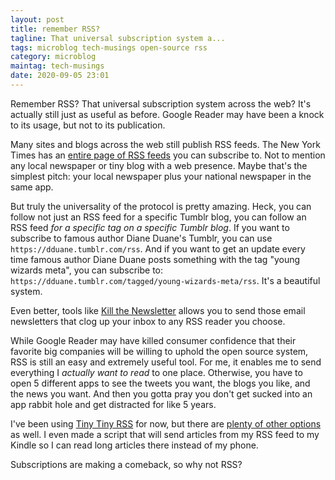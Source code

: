 ```yaml
---
layout: post
title: remember RSS?
tagline: That universal subscription system a...
tags: microblog tech-musings open-source rss
category: microblog
maintag: tech-musings
date: 2020-09-05 23:01
---
```

Remember RSS? That universal subscription system across the web? It's actually still just as useful as before. Google Reader may have been a knock to its usage, but not to its publication. 

Many sites and blogs across the web still publish RSS feeds. The New York Times has an [entire page of RSS feeds](https://archive.nytimes.com/www.nytimes.com/services/xml/rss/index.html) you can subscribe to. Not to mention any local newspaper or tiny blog with a web presence. Maybe that's the simplest pitch: your local newspaper plus your national newspaper in the same app. 

But truly the universality of the protocol is pretty amazing. Heck, you can follow not just an RSS feed for a specific Tumblr blog, you can follow an RSS feed _for a specific tag on a specific Tumblr blog_. If you want to subscribe to famous author Diane Duane's Tumblr, you can use `https://dduane.tumblr.com/rss`. And if you want to get an update every time famous author Diane Duane posts something with the tag "young wizards meta", you can subscribe to: `https://dduane.tumblr.com/tagged/young-wizards-meta/rss`. It's a beautiful system. 

Even better, tools like [Kill the Newsletter](https://kill-the-newsletter.com/) allows you to send those email newsletters that clog up your inbox to any RSS reader you choose.

While Google Reader may have killed consumer confidence that their favorite big companies will be willing to uphold the open source system, RSS is still an easy and extremely useful tool. For me, it enables me to send everything I _actually want to read_ to one place. Otherwise, you have to open 5 different apps to see the tweets you want, the blogs you like, and the news you want. And then you gotta pray you don't get sucked into an app rabbit hole and get distracted for like 5 years.

I've been using [Tiny Tiny RSS](https://tt-rss.org/) for now, but there are [plenty of other options](https://en.m.wikipedia.org/wiki/Comparison_of_feed_aggregators) as well. I even made a script that will send articles from my RSS feed to my Kindle so I can read long articles there instead of my phone.

Subscriptions are making a comeback, so why not RSS?
